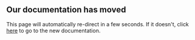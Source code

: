 <html>
<head>
<meta http-equiv="refresh" content="5;url=https://documentation.improbable.io/gdk-for-unreal/docs" />
<title>Page Moved</title>
</head>
<body>
<h2>Our documentation has moved</h2> 
<p>This page will automatically re-direct in a few seconds. If it doesn't, click <a href="https://documentation.improbable.io/gdk-for-unreal/docs">here</a> to go to the new documentation.</P>
</body>
</html></br>
